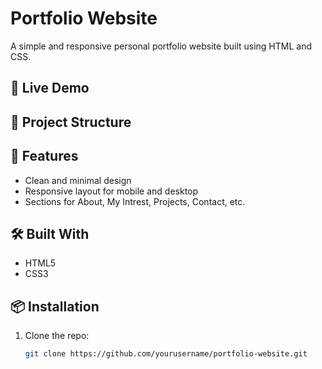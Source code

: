 # Portfolio Website
A simple and responsive personal portfolio website built using HTML and CSS.
## 🔗 Live Demo
## 📁 Project Structure
## 🚀 Features
- Clean and minimal design
- Responsive layout for mobile and desktop
- Sections for About, My Intrest, Projects, Contact, etc.
## 🛠️ Built With
- HTML5
- CSS3
## 📦 Installation
1. Clone the repo:
   ```bash
   git clone https://github.com/yourusername/portfolio-website.git
